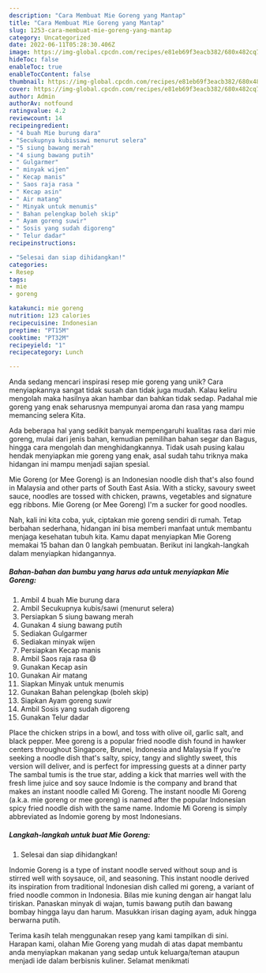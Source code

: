 ```yaml
---
description: "Cara Membuat Mie Goreng yang Mantap"
title: "Cara Membuat Mie Goreng yang Mantap"
slug: 1253-cara-membuat-mie-goreng-yang-mantap
category: Uncategorized
date: 2022-06-11T05:28:30.406Z
image: https://img-global.cpcdn.com/recipes/e81eb69f3eacb382/680x482cq70/mie-goreng-foto-resep-utama.jpg
hideToc: false
enableToc: true
enableTocContent: false
thumbnail: https://img-global.cpcdn.com/recipes/e81eb69f3eacb382/680x482cq70/mie-goreng-foto-resep-utama.jpg
cover: https://img-global.cpcdn.com/recipes/e81eb69f3eacb382/680x482cq70/mie-goreng-foto-resep-utama.jpg
author: Admin
authorAv: notfound
ratingvalue: 4.2
reviewcount: 14
recipeingredient:
- "4 buah Mie burung dara"
- "Secukupnya kubissawi menurut selera"
- "5 siung bawang merah"
- "4 siung bawang putih"
- " Gulgarmer"
- " minyak wijen"
- " Kecap manis"
- " Saos raja rasa "
- " Kecap asin"
- " Air matang"
- " Minyak untuk menumis"
- " Bahan pelengkap boleh skip"
- " Ayam goreng suwir"
- " Sosis yang sudah digoreng"
- " Telur dadar"
recipeinstructions:

- "Selesai dan siap dihidangkan!"
categories:
- Resep
tags:
- mie
- goreng

katakunci: mie goreng 
nutrition: 123 calories
recipecuisine: Indonesian
preptime: "PT15M"
cooktime: "PT32M"
recipeyield: "1"
recipecategory: Lunch

---
```





Anda sedang mencari inspirasi resep mie goreng yang unik? Cara menyiapkannya sangat tidak susah dan tidak juga mudah. Kalau keliru mengolah maka hasilnya akan hambar dan bahkan tidak sedap. Padahal mie goreng yang enak seharusnya mempunyai aroma dan rasa yang mampu memancing selera Kita.





Ada beberapa hal yang sedikit banyak mempengaruhi kualitas rasa dari mie goreng, mulai dari jenis bahan, kemudian pemilihan bahan segar dan Bagus, hingga cara mengolah dan menghidangkannya. Tidak usah pusing kalau hendak menyiapkan mie goreng yang enak,      asal sudah tahu triknya maka hidangan ini mampu menjadi sajian spesial.














Mie Goreng (or Mee Goreng) is an Indonesian noodle dish that&#39;s also found in Malaysia and other parts of South East Asia. With a sticky, savoury sweet sauce, noodles are tossed with chicken, prawns, vegetables and signature egg ribbons. Mie Goreng (or Mee Goreng) I&#39;m a sucker for good noodles.






Nah, kali ini kita coba, yuk, ciptakan mie goreng sendiri di rumah. Tetap berbahan sederhana, hidangan ini bisa memberi manfaat untuk membantu menjaga kesehatan tubuh kita. Kamu dapat menyiapkan Mie Goreng memakai 15 bahan dan 0 langkah pembuatan. Berikut ini langkah-langkah dalam menyiapkan hidangannya.

<!--inarticleads1-->

##### Bahan-bahan dan bumbu yang harus ada untuk menyiapkan Mie Goreng:

1. Ambil 4 buah Mie burung dara
1. Ambil Secukupnya kubis/sawi (menurut selera)
1. Persiapkan 5 siung bawang merah
1. Gunakan 4 siung bawang putih
1. Sediakan  Gulgarmer
1. Sediakan  minyak wijen
1. Persiapkan  Kecap manis
1. Ambil  Saos raja rasa 😄
1. Gunakan  Kecap asin
1. Gunakan  Air matang
1. Siapkan  Minyak untuk menumis
1. Gunakan  Bahan pelengkap (boleh skip)
1. Siapkan  Ayam goreng suwir
1. Ambil  Sosis yang sudah digoreng
1. Gunakan  Telur dadar


Place the chicken strips in a bowl, and toss with olive oil, garlic salt, and black pepper. Mee goreng is a popular fried noodle dish found in hawker centers throughout Singapore, Brunei, Indonesia and Malaysia If you&#39;re seeking a noodle dish that&#39;s salty, spicy, tangy and slightly sweet, this version will deliver, and is perfect for impressing guests at a dinner party The sambal tumis is the true star, adding a kick that marries well with the fresh lime juice and soy sauce Indomie is the company and brand that makes an instant noodle called Mi Goreng. The instant noodle Mi Goreng (a.k.a. mie goreng or mee goreng) is named after the popular Indonesian spicy fried noodle dish with the same name. Indomie Mi Goreng is simply abbreviated as Indomie goreng by most Indonesians. 

<!--inarticleads2-->

##### Langkah-langkah untuk buat Mie Goreng:


1. Selesai dan siap dihidangkan!

Indomie Goreng is a type of instant noodle served without soup and is stirred well with soysauce, oil, and seasoning. This instant noodle derived its inspiration from traditional Indonesian dish called mi goreng, a variant of fried noodle common in Indonesia. Bilas mie kuning dengan air hangat lalu tiriskan. Panaskan minyak di wajan, tumis bawang putih dan bawang bombay hingga layu dan harum. Masukkan irisan daging ayam, aduk hingga berwarna putih. 

Terima kasih telah menggunakan resep yang kami tampilkan di sini. Harapan kami, olahan Mie Goreng yang mudah di atas dapat membantu anda menyiapkan makanan yang sedap untuk keluarga/teman ataupun menjadi ide dalam berbisnis kuliner. Selamat menikmati
